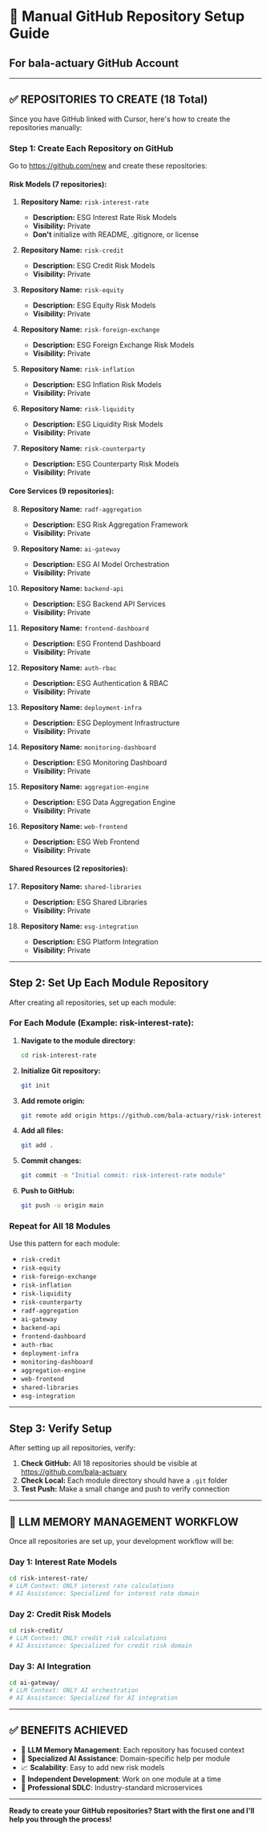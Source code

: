 # 🚀 Manual GitHub Repository Setup Guide
## **For bala-actuary GitHub Account**

---

## **✅ REPOSITORIES TO CREATE (18 Total)**

Since you have GitHub linked with Cursor, here's how to create the repositories manually:

### **Step 1: Create Each Repository on GitHub**

Go to https://github.com/new and create these repositories:

#### **Risk Models (7 repositories):**
1. **Repository Name:** `risk-interest-rate`
   - **Description:** ESG Interest Rate Risk Models
   - **Visibility:** Private
   - **Don't** initialize with README, .gitignore, or license

2. **Repository Name:** `risk-credit`
   - **Description:** ESG Credit Risk Models
   - **Visibility:** Private

3. **Repository Name:** `risk-equity`
   - **Description:** ESG Equity Risk Models
   - **Visibility:** Private

4. **Repository Name:** `risk-foreign-exchange`
   - **Description:** ESG Foreign Exchange Risk Models
   - **Visibility:** Private

5. **Repository Name:** `risk-inflation`
   - **Description:** ESG Inflation Risk Models
   - **Visibility:** Private

6. **Repository Name:** `risk-liquidity`
   - **Description:** ESG Liquidity Risk Models
   - **Visibility:** Private

7. **Repository Name:** `risk-counterparty`
   - **Description:** ESG Counterparty Risk Models
   - **Visibility:** Private

#### **Core Services (9 repositories):**
8. **Repository Name:** `radf-aggregation`
   - **Description:** ESG Risk Aggregation Framework
   - **Visibility:** Private

9. **Repository Name:** `ai-gateway`
   - **Description:** ESG AI Model Orchestration
   - **Visibility:** Private

10. **Repository Name:** `backend-api`
    - **Description:** ESG Backend API Services
    - **Visibility:** Private

11. **Repository Name:** `frontend-dashboard`
    - **Description:** ESG Frontend Dashboard
    - **Visibility:** Private

12. **Repository Name:** `auth-rbac`
    - **Description:** ESG Authentication & RBAC
    - **Visibility:** Private

13. **Repository Name:** `deployment-infra`
    - **Description:** ESG Deployment Infrastructure
    - **Visibility:** Private

14. **Repository Name:** `monitoring-dashboard`
    - **Description:** ESG Monitoring Dashboard
    - **Visibility:** Private

15. **Repository Name:** `aggregation-engine`
    - **Description:** ESG Data Aggregation Engine
    - **Visibility:** Private

16. **Repository Name:** `web-frontend`
    - **Description:** ESG Web Frontend
    - **Visibility:** Private

#### **Shared Resources (2 repositories):**
17. **Repository Name:** `shared-libraries`
    - **Description:** ESG Shared Libraries
    - **Visibility:** Private

18. **Repository Name:** `esg-integration`
    - **Description:** ESG Platform Integration
    - **Visibility:** Private

---

## **Step 2: Set Up Each Module Repository**

After creating all repositories, set up each module:

### **For Each Module (Example: risk-interest-rate):**

1. **Navigate to the module directory:**
   ```bash
   cd risk-interest-rate
   ```

2. **Initialize Git repository:**
   ```bash
   git init
   ```

3. **Add remote origin:**
   ```bash
   git remote add origin https://github.com/bala-actuary/risk-interest-rate.git
   ```

4. **Add all files:**
   ```bash
   git add .
   ```

5. **Commit changes:**
   ```bash
   git commit -m "Initial commit: risk-interest-rate module"
   ```

6. **Push to GitHub:**
   ```bash
   git push -u origin main
   ```

### **Repeat for All 18 Modules**

Use this pattern for each module:
- `risk-credit`
- `risk-equity`
- `risk-foreign-exchange`
- `risk-inflation`
- `risk-liquidity`
- `risk-counterparty`
- `radf-aggregation`
- `ai-gateway`
- `backend-api`
- `frontend-dashboard`
- `auth-rbac`
- `deployment-infra`
- `monitoring-dashboard`
- `aggregation-engine`
- `web-frontend`
- `shared-libraries`
- `esg-integration`

---

## **Step 3: Verify Setup**

After setting up all repositories, verify:

1. **Check GitHub:** All 18 repositories should be visible at https://github.com/bala-actuary
2. **Check Local:** Each module directory should have a `.git` folder
3. **Test Push:** Make a small change and push to verify connection

---

## **🎯 LLM MEMORY MANAGEMENT WORKFLOW**

Once all repositories are set up, your development workflow will be:

### **Day 1: Interest Rate Models**
```bash
cd risk-interest-rate/
# LLM Context: ONLY interest rate calculations
# AI Assistance: Specialized for interest rate domain
```

### **Day 2: Credit Risk Models**
```bash
cd risk-credit/
# LLM Context: ONLY credit risk calculations
# AI Assistance: Specialized for credit risk domain
```

### **Day 3: AI Integration**
```bash
cd ai-gateway/
# LLM Context: ONLY AI orchestration
# AI Assistance: Specialized for AI integration
```

---

## **✅ BENEFITS ACHIEVED**

- 🧠 **LLM Memory Management**: Each repository has focused context
- 🎯 **Specialized AI Assistance**: Domain-specific help per module
- 📈 **Scalability**: Easy to add new risk models
- 🔄 **Independent Development**: Work on one module at a time
- 🏢 **Professional SDLC**: Industry-standard microservices

---

**Ready to create your GitHub repositories? Start with the first one and I'll help you through the process!** 